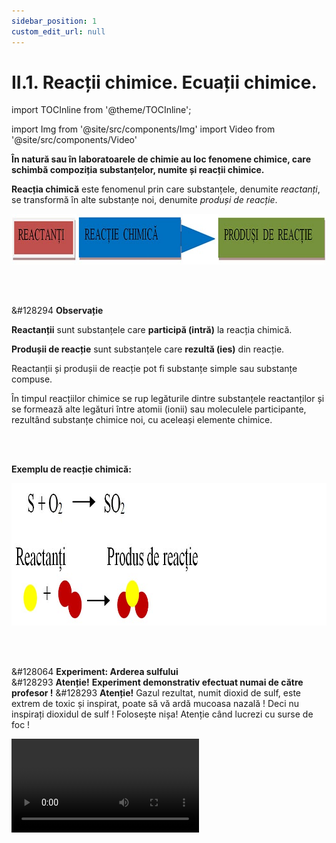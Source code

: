 ```yaml
---
sidebar_position: 1
custom_edit_url: null
---
```


# II.1. Reacții chimice. Ecuații chimice.

import TOCInline from '@theme/TOCInline';

<TOCInline toc={toc} />



import Img from '@site/src/components/Img'
import Video from '@site/src/components/Video'



**În natură sau în laboratoarele de chimie au loc fenomene chimice, care schimbă compoziția substanțelor, numite și reacții chimice.**


<div class="alert alert--primary" role="alert">


**Reacția chimică** este fenomenul prin care substanțele, denumite _reactanți_, se transformă în alte substanțe noi, denumite _produși de reacție_.



<Img className="img-responsive4" src="chimie/clasa8/capitolul2/2_1_Poza1_SchemaReactieChimica.jpg" lazy={false} width="1000" height="81" />




</div>


<br></br>



<div class="alert alert--secondary" role="alert">

&#128294 **Observație**




**Reactanții** sunt substanțele care **participă (intră)** la reacția chimică.

**Produșii de reacție** sunt substanțele care **rezultă (ies)** din reacție.

Reactanții și produșii de reacție pot fi substanțe simple sau substanțe compuse.

În timpul reacțiilor chimice se rup legăturile dintre substanțele reactanților și se formează alte legături între atomii (ionii) sau moleculele participante, rezultând substanțe chimice noi, cu aceleași elemente chimice.



</div>



<br></br>


<div class="alert alert--warning" role="alert">

**Exemplu de reacție chimică:**



<Img className="img-responsive4" src="chimie/clasa8/capitolul2/2_1_Poza2_ExempluDeReactieChimica.jpg" lazy={false} width="1000" height="228" />


</div>


<br></br>


<div class="alert alert--success" role="alert">

&#128064 **Experiment: Arderea sulfului**   
&#128293 **Atenție!** **Experiment demonstrativ efectuat numai de către profesor !**
&#128293 **Atenție!** Gazul rezultat, numit dioxid de sulf, este extrem de toxic și inspirat, poate să vă ardă mucoasa nazală ! Deci nu inspirați dioxidul de sulf ! Folosește nișa! Atenție când lucrezi cu surse de foc !



<Video src="https://www.youtube.com/embed/Fl-E6CoWSv4" />


**Materiale necesare:**    
Pulbere de sulf, lingură de ars, spatulă, spirtieră, chibrit.


<br></br>

**Descrierea experimentului:**
- Pune un vârf de spatulă de pulbere de sulf în lingura de ars.
- Sub nișă (hotă), aprinde spirtiera și ține în vârful flăcării lingura de ars cu sulf.
- Sulful se aprinde ușor în prezența oxigenului din aer, formând un fum albicios, cu miros înțepător și iritant, de dioxid de sulf.
  > Pulberea galbenă de sulf arde în oxigenul din aer (gaz incolor, inodor, insipid) și formează un gaz albicios, cu miros înecăcios, de dioxid de sulf.


<br></br>





**Concluzia experimentului:**   
Reactanții și produșii de reacție au proprietăți diferite, dar sunt formate din aceleași elemente chimice (sulf și oxigen).

S + O<sub>2</sub> = SO<sub>2</sub> (Dioxid de sulf)




</div>


